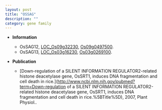 ```yaml
---
layout: post
title: "OSSAG"
description: ""
category: gene family
---
```


* **Information**  
    + OsSAG12, [LOC_Os09g32230](http://rice.uga.edu/cgi-bin/ORF_infopage.cgi?orf=LOC_Os09g32230), [Os09g0497500](https://rapdb.dna.affrc.go.jp/locus/?name=Os09g0497500).
    + OsSAG13, [LOC_Os03g16230](http://rice.uga.edu/cgi-bin/ORF_infopage.cgi?orf=LOC_Os03g16230), [Os03g0269100](https://rapdb.dna.affrc.go.jp/locus/?name=Os03g0269100).

* **Publication**  
    + [Down-regulation of a SILENT INFORMATION REGULATOR2-related histone deacetylase gene, OsSRT1, induces DNA fragmentation and cell death in rice.](http://www.ncbi.nlm.nih.gov/pubmed?term=Down-regulation of a SILENT INFORMATION REGULATOR2-related histone deacetylase gene, OsSRT1, induces DNA fragmentation and cell death in rice.%5BTitle%5D), 2007, Plant Physiol..


